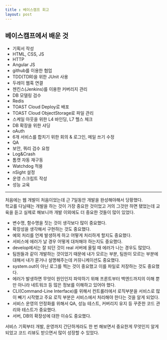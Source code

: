 ```yaml
---
title : 베이스캠프 회고
layout: post
---
```


## 베이스캠프에서 배운 것

- 기획서 작성
- HTML, CSS, JS
- HTTP
- Angular JS
- github를 이용한 협업
- TDD(TDR)을 위한 JUnit 사용
- 두레이 웹훅 연결
- 젠킨스(Jenkins)를 이용한 커버리지 관리
- DB 모델링 검수
- Redis
- TOAST Cloud Deploy로 배포
- TOAST Cloud ObjectStorage로 파일 관리
- 스케일 아웃을 위한 L4 바인딩, L7 헬스 체크
- DB 확장을 위한 샤딩
- oAuth
- 6개 서비스를 합치기 위한 회의 & 로그인, 메일 쓰기 수정
- QA
- 보안, 쿼리 검수 요청
- Log&Crash
- 톰캣 자동 재구동
- Watchdog 적용
- nSight 설정
- 운영 스크립트 작성
- 성능 교육

---

처음에는 웹 개발이 처음이었는데 근 7일동안 개발을 완성해야해서 당황했다.  
학교를 다닐때는 개발을 하는 것이 가장 중요한 것이었고 거의 그것만 하면 됐었는데 교육을 듣고 실제로 해보니까 개발 이외에도 더 중요한 것들이 많이 있었다.   

- 변수명, 함수명을 짓는 것이 생각보다 많이 중요했다.  
- 확장성을 생각해서 구현하는 것도 중요했다.  
- 예외 처리를 언제 발생하게 하고 어떻게 처리하게 할지도 중요했다.   
- 서비스에 에러가 날 경우 어떻게 대처해야 하는지도 중요했다.  
- develop에서는 잘 되던 것이 real 서버에 올릴 때 에러가 나는 경우도 많았다.  
- 팀원들과 같이 개발하는 것이었기 때문에 내가 모르는 부분, 팀원이 모르는 부분에 대해서 내가 묻거나 설명해주는데 커뮤니케이션도 중요했다.  
- system.out이 아닌 로그를 찍는 것이 중요했고 이를 파일로 저장하는 것도 중요했다.  
- 에러가 발생하면 무엇이 원인인지 파악하기 위해 프론트부터 백엔드까지의 이해 뿐만 아니라 네트워크 등 많은 정보를 이해하고 있어야 했다.  
- CLI(Command-Line Interface)를 위해서 컨트롤러에서 로직부분을 서비스로 많이 빼기 시작했고 주요 로직 부분은 서비스에서 처리해야 한다는 것을 알게 되었다.    
- 서비스 운영의 안정화를 위해서 QA, 성능 테스트, 커버리지 유지 등 꾸준한 코드 관리와 테스트가 중요했다.  
- 서버, DB의 확장성에 대한 이슈도 중요했다.  

서비스 기획부터 개발, 운영까지 간단하게라도 한 번 해보면서 중요한게 무엇인지 알게 되었고 코드 리뷰도 받으면서 많이 성장할 수 있었다.